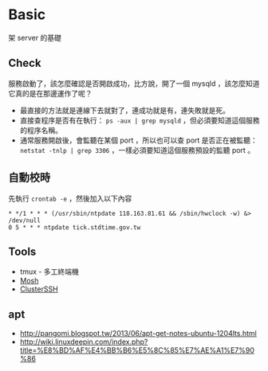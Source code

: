 Basic
=====

架 server 的基礎

Check
-----

服務啟動了，該怎麼確認是否開啟成功，比方說，開了一個 mysqld ，該怎麼知道它真的是在那邊運作了呢？

  - 最直接的方法就是連線下去就對了，連成功就是有，連失敗就是死。
  - 直接查程序是否有在執行： `ps -aux | grep mysqld` ，但必須要知道這個服務的程序名稱。
  - 通常服務開啟後，會監聽在某個 port ，所以也可以查 port 是否正在被監聽： `netstat -tnlp | grep 3306` ，一樣必須要知道這個服務預設的監聽 port 。

自動校時
--------

先執行 `crontab -e` ，然後加入以下內容

```
* */1 * * * (/usr/sbin/ntpdate 118.163.81.61 && /sbin/hwclock -w) &> /dev/null
0 5 * * * ntpdate tick.stdtime.gov.tw
```

Tools
-----

* tmux - 多工終端機
* [Mosh](http://blog.longwin.com.tw/2012/11/mosh-replcae-ssh-2012/)
* [ClusterSSH](http://os.51cto.com/art/201103/250014.htm)

apt
---

* http://pangomi.blogspot.tw/2013/06/apt-get-notes-ubuntu-1204lts.html
* http://wiki.linuxdeepin.com/index.php?title=%E8%BD%AF%E4%BB%B6%E5%8C%85%E7%AE%A1%E7%90%86
